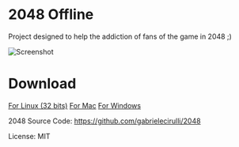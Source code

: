 # 2048 Offline

Project designed to help the addiction of fans of the game in 2048 ;)

![Screenshot](http://i.imgur.com/5V4MtH3.png)


# Download

[For Linux (32 bits)](https://github.com/gilsondev/2048-offline/releases/download/Linux32_0.1.0/2048offline.zip)
[For Mac](https://github.com/gilsondev/2048-offline/releases/download/Mac_0.1.0/2048offline.zip)
[For Windows](https://github.com/gilsondev/2048-offline/releases/download/Windows_0.1.0/2048offline.zip)


2048 Source Code: https://github.com/gabrielecirulli/2048

License: MIT
